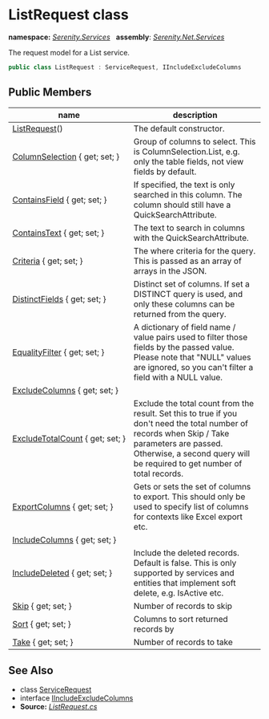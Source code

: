 # ListRequest class
**namespace:** *[Serenity.Services](../README.md#serenity.services-namespace)*   **assembly**: *[Serenity.Net.Services](../README.md)*

The request model for a List service.

```csharp
public class ListRequest : ServiceRequest, IIncludeExcludeColumns
```

## Public Members

| name | description |
| --- | --- |
| [ListRequest](ListRequest/ListRequest.md)() | The default constructor. |
| [ColumnSelection](ListRequest/ColumnSelection.md) { get; set; } | Group of columns to select. This is ColumnSelection.List, e.g. only the table fields, not view fields by default. |
| [ContainsField](ListRequest/ContainsField.md) { get; set; } | If specified, the text is only searched in this column. The column should still have a QuickSearchAttribute. |
| [ContainsText](ListRequest/ContainsText.md) { get; set; } | The text to search in columns with the QuickSearchAttribute. |
| [Criteria](ListRequest/Criteria.md) { get; set; } | The where criteria for the query. This is passed as an array of arrays in the JSON. |
| [DistinctFields](ListRequest/DistinctFields.md) { get; set; } | Distinct set of columns. If set a DISTINCT query is used, and only these columns can be returned from the query. |
| [EqualityFilter](ListRequest/EqualityFilter.md) { get; set; } | A dictionary of field name / value pairs used to filter those fields by the passed value. Please note that "NULL" values are ignored, so you can't filter a field with a NULL value. |
| [ExcludeColumns](ListRequest/ExcludeColumns.md) { get; set; } |  |
| [ExcludeTotalCount](ListRequest/ExcludeTotalCount.md) { get; set; } | Exclude the total count from the result. Set this to true if you don't need the total number of records when Skip / Take parameters are passed. Otherwise, a second query will be required to get number of total records. |
| [ExportColumns](ListRequest/ExportColumns.md) { get; set; } | Gets or sets the set of columns to export. This should only be used to specify list of columns for contexts like Excel export etc. |
| [IncludeColumns](ListRequest/IncludeColumns.md) { get; set; } |  |
| [IncludeDeleted](ListRequest/IncludeDeleted.md) { get; set; } | Include the deleted records. Default is false. This is only supported by services and entities that implement soft delete, e.g. IsActive etc. |
| [Skip](ListRequest/Skip.md) { get; set; } | Number of records to skip |
| [Sort](ListRequest/Sort.md) { get; set; } | Columns to sort returned records by |
| [Take](ListRequest/Take.md) { get; set; } | Number of records to take |

## See Also

* class [ServiceRequest](ServiceRequest.md)
* interface [IIncludeExcludeColumns](IIncludeExcludeColumns.md)
* **Source:** *[ListRequest.cs](https://github.com/serenity-is/Serenity/blob/master/src/Serenity.Net.Services/Models/ListRequest.cs)*